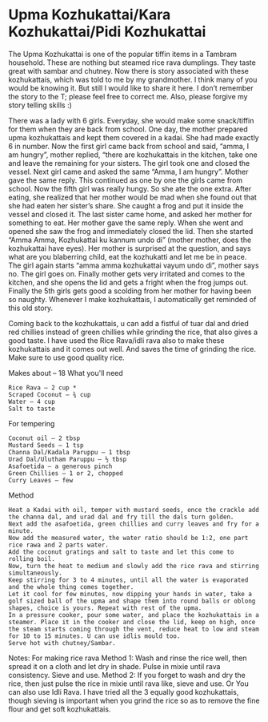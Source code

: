 #  Upma Kozhukattai/Kara Kozhukattai/Pidi Kozhukattai



The Upma Kozhukattai is one of the popular tiffin items in a Tambram household. These are nothing but steamed rice rava dumplings. They taste great with sambar and chutney.
Now there is story associated with these kozhukattais, which was told to me by my grandmother. I think many of you would be knowing it. But still I would like to share it here. I don’t remember the story to the T; please feel free to correct me. Also, please forgive my story telling skills :)

There was a lady with 6 girls. Everyday, she would make some snack/tiffin for them when they are back from school. One day, the mother prepared upma kozhukattais and kept them covered in a kadai. She had made exactly 6 in number. Now the first girl came back from school and said, “amma, I am hungry”, mother replied, “there are kozhukattais in the kitchen, take one and leave the remaining for your sisters. The girl took one and closed the vessel. Next girl came and asked the same “Amma, I am hungry”. Mother gave the same reply. This continued as one by one the girls came from school. Now the fifth girl was really hungy. So she ate the one extra. After eating, she realized that her mother would be mad when she found out that she had eaten her sister’s share.  She caught a frog and put it inside the vessel and closed it.
The last sister came home, and asked her mother for something to eat. Her mother gave the same reply. When she went and opened she saw the frog and immediately closed the lid. Then she started “Amma Amma, Kozhukattai ku kannum undo di” (mother mother, does the kozhukattai have eyes). Her mother is surprised at the question, and says what are you blaberring child, eat the kozhukatti and let me be in peace. The girl again starts “amma amma kozhukattai vayum undo di”, mother says no. The girl goes on. Finally mother gets very irritated and comes to the kitchen, and she opens the lid and gets a fright when the frog jumps out.
Finally the 5th girls gets good a scolding from her mother for having been so naughty.
Whenever I make kozhukattais, I automatically get reminded of this old story. 



Coming back to the kozhukattais, u can add a fistful of tuar dal and dried red chillies instead of green chillies while grinding the rice, that also gives a good taste. I have used the Rice Rava/idli rava also to make these kozhukattais and it comes out well. And saves the time of grinding the rice. Make sure to use good quality rice.

Makes about – 18
What you'll need

    Rice Rava – 2 cup *
    Scraped Coconut – ¾ cup
    Water – 4 cup
    Salt to taste


For tempering

    Coconut oil – 2 tbsp
    Mustard Seeds – 1 tsp
    Channa Dal/Kadala Paruppu – 1 tbsp
    Urad Dal/Ulutham Paruppu – ½ tbsp
    Asafoetida – a generous pinch
    Green Chillies – 1 or 2, chopped
    Curry Leaves – few


Method

    Heat a Kadai with oil, temper with mustard seeds, once the crackle add the channa dal, and urad dal and fry till the dals turn golden.
    Next add the asafoetida, green chillies and curry leaves and fry for a minute.
    Now add the measured water, the water ratio should be 1:2, one part rice rawa and 2 parts water.
    Add the coconut gratings and salt to taste and let this come to rolling boil.
    Now, turn the heat to medium and slowly add the rice rava and stirring simultaneously.
    Keep stirring for 3 to 4 minutes, until all the water is evaporated and the whole thing comes together.
    Let it cool for few minutes, now dipping your hands in water, take a golf sized ball of the upma and shape them into round balls or oblong shapes, choice is yours. Repeat with rest of the upma.
    In a pressure cooker, pour some water, and place the kozhukattais in a steamer. Place it in the cooker and close the lid, keep on high, once the steam starts coming through the vent, reduce heat to low and steam for 10 to 15 minutes. U can use idlis mould too.
    Serve hot with chutney/Sambar.


Notes:
For making rice rava
Method 1:
Wash and rinse the rice well, then spread it on a cloth and let dry in shade. Pulse in mixie until rava consistency. Sieve and use.
Method 2:
If you forget to wash and dry the rice, then just pulse the rice in mixie until rava like, sieve and use.
Or
You can also use Idli Rava.
I have tried all the 3 equally good kozhukattais, though sieving is important when you grind the rice so as to remove the fine flour and get soft kozhukattais.